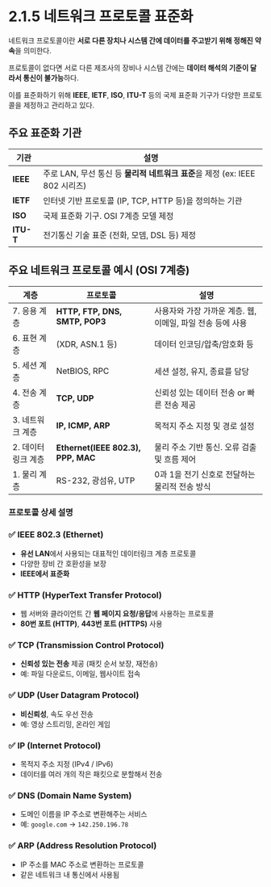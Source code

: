 # 2.1.5 네트워크 프로토콜 표준화

네트워크 프로토콜이란 **서로 다른 장치나 시스템 간에 데이터를 주고받기 위해 정해진 약속**을 의미한다.

프로토콜이 없다면 서로 다른 제조사의 장비나 시스템 간에는 **데이터 해석의 기준이 달라서 통신이 불가능**하다.

이를 표준화하기 위해 **IEEE**, **IETF**, **ISO**, **ITU-T** 등의 국제 표준화 기구가 다양한 프로토콜을 제정하고 관리하고 있다.

## 주요 표준화 기관

| 기관 | 설명 |
| --- | --- |
| **IEEE** | 주로 LAN, 무선 통신 등 **물리적 네트워크 표준**을 제정 (ex: IEEE 802 시리즈) |
| **IETF** | 인터넷 기반 프로토콜 (IP, TCP, HTTP 등)을 정의하는 기관 |
| **ISO** | 국제 표준화 기구. OSI 7계층 모델 제정 |
| **ITU-T** | 전기통신 기술 표준 (전화, 모뎀, DSL 등) 제정 |

## 주요 네트워크 프로토콜 예시 (OSI 7계층)

| 계층 | 프로토콜 | 설명 |
| --- | --- | --- |
| 7. 응용 계층 | **HTTP, FTP, DNS, SMTP, POP3** | 사용자와 가장 가까운 계층. 웹, 이메일, 파일 전송 등에 사용 |
| 6. 표현 계층 | (XDR, ASN.1 등) | 데이터 인코딩/압축/암호화 등 |
| 5. 세션 계층 | NetBIOS, RPC | 세션 설정, 유지, 종료를 담당 |
| 4. 전송 계층 | **TCP, UDP** | 신뢰성 있는 데이터 전송 or 빠른 전송 제공 |
| 3. 네트워크 계층 | **IP, ICMP, ARP** | 목적지 주소 지정 및 경로 설정 |
| 2. 데이터링크 계층 | **Ethernet(IEEE 802.3), PPP, MAC** | 물리 주소 기반 통신. 오류 검출 및 흐름 제어 |
| 1. 물리 계층 | RS-232, 광섬유, UTP | 0과 1을 전기 신호로 전달하는 물리적 전송 방식 |

### 프로토콜 상세 설명

### ✅ IEEE 802.3 (Ethernet)

- **유선 LAN**에서 사용되는 대표적인 데이터링크 계층 프로토콜
- 다양한 장비 간 호환성을 보장
- **IEEE에서 표준화**

### ✅ HTTP (HyperText Transfer Protocol)

- 웹 서버와 클라이언트 간 **웹 페이지 요청/응답**에 사용하는 프로토콜
- **80번 포트 (HTTP)**, **443번 포트 (HTTPS)** 사용

### ✅ **TCP** (Transmission Control Protocol)

- **신뢰성 있는 전송** 제공 (패킷 순서 보장, 재전송)
- 예: 파일 다운로드, 이메일, 웹사이트 접속

### ✅ UDP (User Datagram Protocol)

- **비신뢰성**, 속도 우선 전송
- 예: 영상 스트리밍, 온라인 게임

### ✅ IP (Internet Protocol)

- 목적지 주소 지정 (IPv4 / IPv6)
- 데이터를 여러 개의 작은 패킷으로 분할해서 전송

### ✅ DNS (Domain Name System)

- 도메인 이름을 IP 주소로 변환해주는 서비스
- 예: `google.com` → `142.250.196.78`

### ✅ ARP (Address Resolution Protocol)

- IP 주소를 MAC 주소로 변환하는 프로토콜
- 같은 네트워크 내 통신에서 사용됨